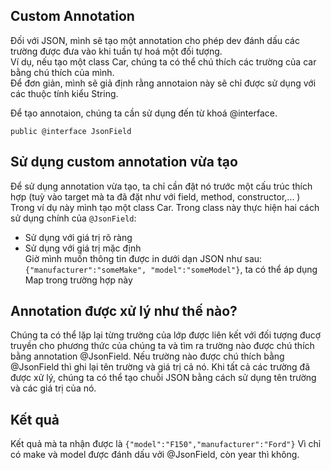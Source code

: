 ## Custom Annotation

Đối với JSON, mình sẽ tạo một annotation cho phép dev đánh dấu các trường được đưa vào khi tuần tự hoá một đối tượng.   
Ví dụ, nếu tạo một class Car, chúng ta có thể chú thích các trường của car bằng chú thích của mình.  
Để đơn giản, mình sẽ giả định rằng annotaion này sẽ chỉ được sử dụng với các thuộc tính kiểu String.  

Để tạo annotaion, chúng ta cần sử dụng đến từ khoá @interface.

`public @interface JsonField`

## Sử dụng custom annotation vừa tạo
Để sử dụng annotation vừa tạo, ta chỉ cần đặt nó trước một cấu trúc thích hợp (tuỳ vào target mà ta đã đặt như với field, method, constructor,... )  
Trong ví dụ này mình tạo một class Car. Trong class này thực hiện hai cách sử dụng chính của `@JsonField`: 
- Sử dụng với giá trị rõ ràng  
- Sử dụng với giá trị mặc định     
Giờ mình muốn thông tin được in dưới dạn JSON như sau: `{"manufacturer":"someMake", "model":"someModel"}`, ta có thể áp dụng Map trong trường hợp này 

## Annotation được xử lý như thế nào?

Chúng ta có thể lặp lại từng trường của lớp được liên kết với đối tượng đucợ truyền cho phương thức của chúng ta và tìm ra trường nào được chú thích bằng annotation @JsonField. Nếu trường nào được chú thích bằng @JsonField thì ghi lại tên trường và giá trị cả nó. Khi tất cả các trường đã được xử lý, chúng ta có thể tạo chuỗi JSON bằng cách sử dụng tên trường và các giá trị của nó.

## Kết quả
Kết quả mà ta nhận được là
`{"model":"F150","manufacturer":"Ford"}`
Vì chỉ có make và model được đánh dấu vởi @JsonField, còn year thì không.